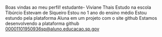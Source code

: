 Boas vindas ao meu perfil!
estudante- Viviane Thais
Estudo na escola Tibúrcio Estevam de Siqueiro
Estou no 1 ano do ensino médio
Estou estundo pela plataforma Aluna em um projeto com o site github
Estamos desenvolvendo a plataforma github
00001101950936sp@aluno.educacao.sp.gov
